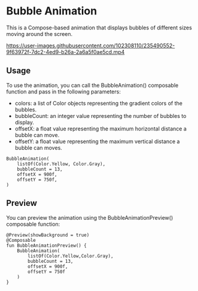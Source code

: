 # Bubble Animation
This is a Compose-based animation that displays bubbles of different sizes moving around the screen.


https://user-images.githubusercontent.com/102308110/235490552-9f63972f-7dc2-4ed9-b26a-2a6a5f0ae5cd.mp4


## Usage
To use the animation, you can call the BubbleAnimation() composable function and pass in the following parameters:

- colors: a list of Color objects representing the gradient colors of the bubbles.
- bubbleCount: an integer value representing the number of bubbles to display.
- offsetX: a float value representing the maximum horizontal distance a bubble can move.
- offsetY: a float value representing the maximum vertical distance a bubble can moves.

```
BubbleAnimation(
    listOf(Color.Yellow, Color.Gray),
    bubbleCount = 13,
    offsetX = 900f,
    offsetY = 750f,
)
```

## Preview
You can preview the animation using the BubbleAnimationPreview() composable function:
```
@Preview(showBackground = true)
@Composable
fun BubbleAnimationPreview() {
    BubbleAnimation(
        listOf(Color.Yellow,Color.Gray),
        bubbleCount = 13,
        offsetX = 900f,
        offsetY = 750f
    )
}
```

